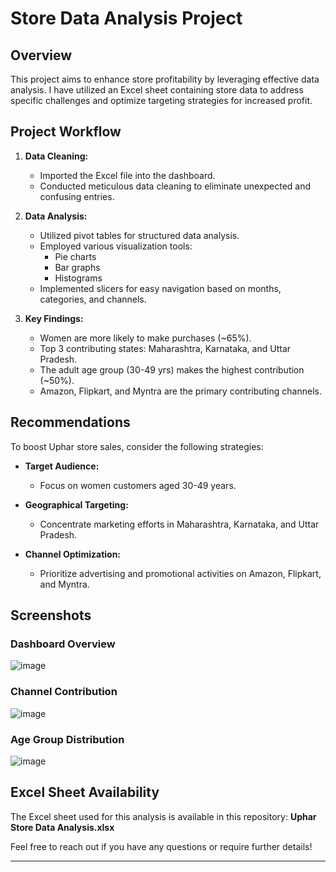 # Store Data Analysis Project

## Overview

This project aims to enhance store profitability by leveraging effective data analysis. I have utilized an Excel sheet containing store data to address specific challenges and optimize targeting strategies for increased profit.

## Project Workflow

1. **Data Cleaning:**
   - Imported the Excel file into the dashboard.
   - Conducted meticulous data cleaning to eliminate unexpected and confusing entries.

2. **Data Analysis:**
   - Utilized pivot tables for structured data analysis.
   - Employed various visualization tools:
      - Pie charts
      - Bar graphs
      - Histograms
   - Implemented slicers for easy navigation based on months, categories, and channels.

3. **Key Findings:**
   - Women are more likely to make purchases (~65%).
   - Top 3 contributing states: Maharashtra, Karnataka, and Uttar Pradesh.
   - The adult age group (30-49 yrs) makes the highest contribution (~50%).
   - Amazon, Flipkart, and Myntra are the primary contributing channels.

## Recommendations

To boost Uphar store sales, consider the following strategies:

- **Target Audience:**
  - Focus on women customers aged 30-49 years.
  
- **Geographical Targeting:**
  - Concentrate marketing efforts in Maharashtra, Karnataka, and Uttar Pradesh.

- **Channel Optimization:**
  - Prioritize advertising and promotional activities on Amazon, Flipkart, and Myntra.

## Screenshots

### Dashboard Overview
![image](https://github.com/SaiyamTuteja/Uphar-Store-Data-Analysis-Excel/assets/119167105/f50f3d84-4eae-4d68-8127-c5dd5b11e01a)

### Channel Contribution
![image](https://github.com/SaiyamTuteja/Uphar-Store-Data-Analysis-Excel/assets/119167105/11e8f544-bbb1-4965-bbe1-1185a6ad5762)


### Age Group Distribution
![image](https://github.com/SaiyamTuteja/Uphar-Store-Data-Analysis-Excel/assets/119167105/d7be2a53-5597-4b2b-9634-7879053c9682)


## Excel Sheet Availability

The Excel sheet used for this analysis is available in this repository: **Uphar Store Data Analysis.xlsx**

Feel free to reach out if you have any questions or require further details!

---
